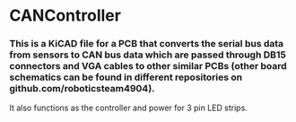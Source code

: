 # CANController
### This is a KiCAD file for a PCB that converts the serial bus data from sensors to CAN bus data which are passed through DB15 connectors and VGA cables to other similar PCBs (other board schematics can be found in different repositories on github.com/roboticsteam4904).
It also functions as the controller and power for 3 pin LED strips.